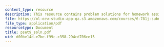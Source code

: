 ```yaml
---
content_type: resource
description: This resource contains problem solutions for homework assignment 9.
file: https://ol-ocw-studio-app-qa.s3.amazonaws.com/courses/6-781j-submicrometer-and-nanometer-technology-spring-2006/d00be14de7bef99cc358294cd706ce15_pset9_soln.pdf
file_type: application/pdf
resourcetype: Document
title: pset9_soln.pdf
uid: d00be14d-e7be-f99c-c358-294cd706ce15
---
```

